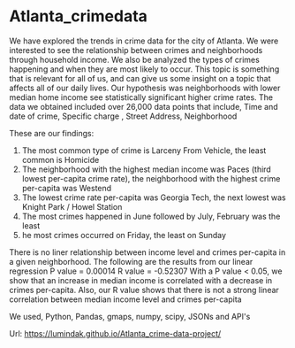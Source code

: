 # Atlanta_crimedata
We have explored the trends in crime data for the city of Atlanta. We were interested to see the relationship between crimes and neighborhoods through household income. We also be analyzed the types of crimes happening and when they are most likely to occur. This topic is something that is relevant for all of us, and can give us some insight on a topic that affects all of our daily lives.
Our hypothesis was  neighborhoods with lower median home income see  statistically significant higher crime rates.
The data we obtained included over 26,000 data points that include, Time and date of crime, Specific charge , Street Address, Neighborhood

These are our findings:
1. The most common type of crime is Larceny From Vehicle, the least common is Homicide
2. The neighborhood with the highest median income was Paces (third lowest per-capita crime rate), the neighborhood with the highest crime per-capita was Westend
3. The lowest crime rate per-capita was Georgia Tech, the next lowest was Knight Park / Howel Station
4. The most crimes happened in June followed by July, February was the least
5. he most crimes occurred on Friday, the least on Sunday

There is no liner relationship between income level and crimes per-capita in a given neighborhood.
The following are the results from our linear regression
P value = 0.00014
R value = -0.52307
With a P value < 0.05, we show that an increase in median income is correlated with a decrease in crimes per-capita. Also, our R value shows that there is not a strong linear correlation between median income level and crimes per-capita


We used, Python, Pandas, gmaps, numpy, scipy, JSONs and API's
<br>

Url: https://lumindak.github.io/Atlanta_crime-data-project/
